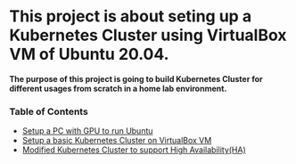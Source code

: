 # This project is about seting up a Kubernetes Cluster using VirtualBox VM of Ubuntu 20.04. 

**The purpose of this project is going to build Kubernetes Cluster for different usages from scratch in a home lab environment.**

### Table of Contents

- [Setup a PC with GPU to run Ubuntu](/GPUPC/howto.md)
- [Setup a basic Kubernetes Cluster on VirtualBox VM](/SetupK8onVM/INDEX.md)
- [Modified Kubernetes Cluster to support High Availability(HA)](HACluster/Info.d)

